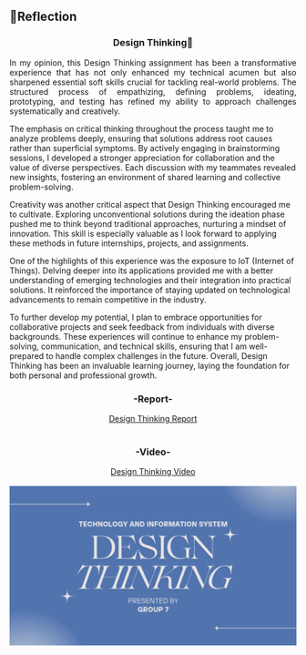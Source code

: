 ## 💭Reflection
<h3 align="center">Design Thinking📱</h3>
<p align= "justify">
In my opinion, this Design Thinking assignment has been a transformative experience that has not only enhanced my technical acumen but also sharpened essential soft skills crucial for tackling real-world problems. The structured process of empathizing, defining problems, ideating, prototyping, and testing has refined my ability to approach challenges systematically and creatively.

The emphasis on critical thinking throughout the process taught me to analyze problems deeply, ensuring that solutions address root causes rather than superficial symptoms. By actively engaging in brainstorming sessions, I developed a stronger appreciation for collaboration and the value of diverse perspectives. Each discussion with my teammates revealed new insights, fostering an environment of shared learning and collective problem-solving.

Creativity was another critical aspect that Design Thinking encouraged me to cultivate. Exploring unconventional solutions during the ideation phase pushed me to think beyond traditional approaches, nurturing a mindset of innovation. This skill is especially valuable as I look forward to applying these methods in future internships, projects, and assignments.

One of the highlights of this experience was the exposure to IoT (Internet of Things). Delving deeper into its applications provided me with a better understanding of emerging technologies and their integration into practical solutions. It reinforced the importance of staying updated on technological advancements to remain competitive in the industry.

To further develop my potential, I plan to embrace opportunities for collaborative projects and seek feedback from individuals with diverse backgrounds. These experiences will continue to enhance my problem-solving, communication, and technical skills, ensuring that I am well-prepared to handle complex challenges in the future. Overall, Design Thinking has been an invaluable learning journey, laying the foundation for both personal and professional growth. 

<div align="center">
  <h3>-Report-</h3>
  <a href="https://github.com/Angela127/Year-1/blob/9ba5ad75d380b157c6cd5ab7e5cd5af2ec95a30c/Technology%20and%20Information%20System/Design%20Thinking/DESIGN_THINKING%20-%20GROUP%207.pdf">Design Thinking Report</a>
  <br><br>
  <h3>-Video-</h3>
  <a href="https://github.com/user-attachments/assets/d51354ba-93e7-40a4-b5cc-d31fcd50ed6b">Design Thinking Video</a>
  <br><br>
  <img src="Design Thinking.png" alt="Video"/>
  <br>
</div>
</p>

